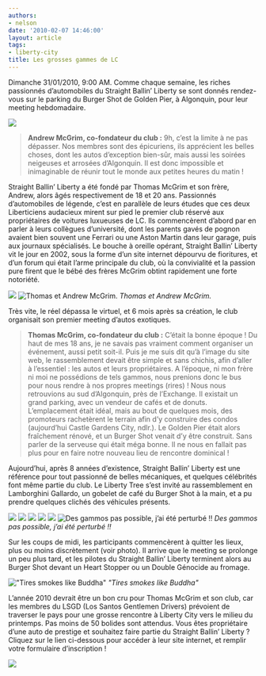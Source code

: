 ```yaml
---
authors:
- nelson
date: '2010-02-07 14:46:00'
layout: article
tags:
- liberty-city
title: Les grosses gammes de LC
---
```



Dimanche 31/01/2010, 9:00 AM. Comme chaque semaine, les riches passionnés d’automobiles du Straight Ballin’ Liberty se sont donnés rendez-vous sur le parking du Burger Shot de Golden Pier, à Algonquin, pour leur meeting hebdomadaire.

![](/content/images/2007/06/bigballs8011.jpg)

> **Andrew McGrim, co-fondateur du club :** 9h, c’est la limite à ne pas dépasser. Nos membres sont des épicuriens, ils apprécient les belles choses, dont les autos d’exception bien-sûr, mais aussi les soirées neigeuses et arrosées d’Algonquin. Il est donc impossible et inimaginable de réunir tout le monde aux petites heures du matin !

Straight Ballin’ Liberty a été fondé par Thomas McGrim et son frère, Andrew, alors âgés respectivement de 18 et 20 ans. Passionnés d’automobiles de légende, c’est en parallèle de leurs études que ces deux Liberticiens audacieux mirent sur pied le premier club réservé aux propriétaires de voitures luxueuses de LC. Ils commencèrent d’abord par en parler à leurs collègues d’université, dont les parents gavés de pognon avaient bien souvent une Ferrari ou une Aston Martin dans leur garage, puis aux journaux spécialisés. Le bouche à oreille opérant, Straight Ballin’ Liberty vit le jour en 2002, sous la forme d’un site internet dépourvu de fioritures, et d’un forum qui était l’arme principale du club, où la convivialité et la passion pure firent que le bébé des frères McGrim obtint rapidement une forte notoriété.

![](/content/images/2007/06/bigballs8006.jpg)
![Thomas et Andrew McGrim.](/content/images/2007/06/bigballs8003.jpg)
_Thomas et Andrew McGrim._

Très vite, le réel dépassa le virtuel, et 6 mois après sa création, le club organisait son premier meeting d’autos exotiques.

> **Thomas McGrim, co-fondateur du club :** C’était la bonne époque ! Du haut de mes 18 ans, je ne savais pas vraiment comment organiser un événement, aussi petit soit-il. Puis je me suis dit qu’à l’image du site web, le rassemblement devait être simple et sans chichis, afin d’aller à l’essentiel : les autos et leurs propriétaires. A l’époque, ni mon frère ni moi ne possédions de tels gammos, nous prenions donc le bus pour nous rendre à nos propres meetings (rires) ! Nous nous retrouvions au sud d’Algonquin, près de l’Exchange. Il existait un grand parking, avec un vendeur de cafés et de donuts. L’emplacement était idéal, mais au bout de quelques mois, des promoteurs rachetèrent le terrain afin d’y construire des condos (aujourd’hui Castle Gardens City, ndlr.). Le Golden Pier était alors fraîchement rénové, et un Burger Shot venait d’y être construit. Sans parler de la serveuse qui était méga bonne. Il ne nous en fallait pas plus pour en faire notre nouveau lieu de rencontre dominical !

Aujourd’hui, après 8 années d’existence, Straight Ballin’ Liberty est une référence pour tout passionné de belles mécaniques, et quelques célébrités font même partie du club. Le Liberty Tree s’est invité au rassemblement en Lamborghini Gallardo, un gobelet de café du Burger Shot à la main, et a pu prendre quelques clichés des véhicules présents.

![](/content/images/2007/06/bigballs8005.jpg)
![](/content/images/2007/06/bigballs8007.jpg)
![](/content/images/2007/06/bigballs8008.jpg)
![](/content/images/2007/06/bigballs8012.jpg)
![](/content/images/2007/06/bigballs8004.jpg)
![Des gammos pas possible, j’ai été perturbé !!](/content/images/2007/06/bigballs8009.jpg)
_Des gammos pas possible, j’ai été perturbé !!_

Sur les coups de midi, les participants commencèrent à quitter les lieux, plus ou moins discrètement (voir photo). Il arrive que le meeting se prolonge un peu plus tard, et les pilotes du Straight Ballin’ Liberty terminent alors au Burger Shot devant un Heart Stopper ou un Double Génocide au fromage.

!["Tires smokes like Buddha"](/content/images/2007/06/bigballs8010.jpg)
_"Tires smokes like Buddha"_

L’année 2010 devrait être un bon cru pour Thomas McGrim et son club, car les membres du LSGD (Los Santos Gentlemen Drivers) prévoient de traverser le pays pour une grosse rencontre à Liberty City vers le milieu du printemps. Pas moins de 50 bolides sont attendus. Vous êtes propriétaire d’une auto de prestige et souhaitez faire partie du Straight Ballin’ Liberty ? Cliquez sur le lien ci-dessous pour accéder à leur site internet, et remplir votre formulaire d’inscription !

![](/content/images/2007/06/bigballs8002.jpg)